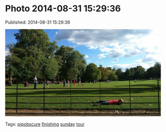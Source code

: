 
# Photo 2014-08-31 15:29:36

Published: 2014-08-31 15:29:36

![](96267617267-0.jpg)

Tags: [pipobscure](tag-pipobscure.md) [finishing](tag-finishing.md) [sunday](tag-sunday.md) [tour](tag-tour.md)

